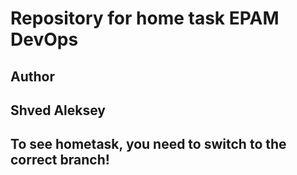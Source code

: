 # Repository for home task EPAM DevOps

## Author 

## Shved Aleksey

## To see hometask, you need to switch to the correct branch!
